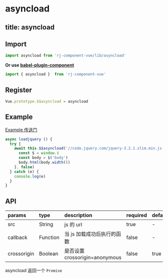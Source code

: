 # asyncload

title: asyncload
---

## Import

``` js
import asyncload from 'rj-component-vue/lib/asyncload'
```

**Or use [babel-plugin-component](https://www.npmjs.com/package/babel-plugin-component)**

``` js
import { asyncload }  from 'rj-component-vue'
```

## Register

``` js
Vue.prototype.$$asyncload = asyncload
```

## Example

[Example 传送门](https://zhouyu1993.github.io/awesome/rjcv/#/asyncload)

``` js
async loadjquery () {
  try {
    await this.$$asyncload('//code.jquery.com/jquery-3.2.1.slim.min.js', () => {
      const $ = window.$
      const body = $('body')
      body.html(body.width())
    }, false)
  } catch (e) {
    console.log(e)
  }
}
```

## API

| params | type | description | required | default |
|:---|:---|:---|:---|:---|
| src | String | js 的 url | true | - |
| callback | Function | 当 js 加载成功后执行的函数 | false | - |
| crossorigin | Boolean | 是否设置 crossorigin=anonymous | false | true |

asyncload 返回一个 `Promise`
